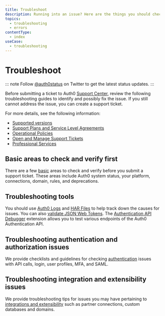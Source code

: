 ```yaml
---
title: Troubleshoot
description: Running into an issue? Here are the things you should check to troubleshoot and solve common issues in Auth0.
topics:
  - troubleshooting
  - errors
contentType:
  - index
useCase:
  - troubleshooting
---
```


# Troubleshoot

::: note
Follow [@auth0status](https://twitter.com/auth0status) on Twitter to get the latest status updates. 
:::

Before submitting a ticket to Auth0 [Support Center](https://support.auth0.com/), review the following troubleshooting guides to identify and possibly fix the issue. If you still cannot address the issue, you can create a support ticket. 

For more details, see the following information: 

* [Supported versions](/support/matrix)
* [Support Plans and Service Level Agreements](/support#defect-responses)
* [Operational Policies](/policies)
* [Open and Manage Support Tickets](/support/tickets)  
* [Professional Services](/services)

## Basic areas to check and verify first

There are a few [basic](/troubleshoot/concepts/basics) areas to check and verify before you submit a support ticket. These areas include Auth0 system status, your platform, connections, domain, rules, and deprecations.  

## Troubleshooting tools

You should use [Auth0 Logs](/logs) and [HAR Files](/troubleshoot/guides/generate-har-files) to help track down the causes for issues. You can also [validate JSON Web Tokens](/tokens/guides/jwt/validate-jwt). The [Authentication API Debugger](/extensions/authorization-extension/v2/troubleshooting) extension allows you to test various endpoints of the Auth0 Authentication API.

## Troubleshooting authentication and authorization issues

We provide checklists and guidelines for checking [authentication](/troubleshoot/concepts/auth-issues) issues with API calls, login, user profiles, MFA, and SAML. 

## Troubleshooting integration and extensibility issues

We provide troubleshooting tips for issues you may have pertaining to [integrations and extensibility](/troubleshoot/concepts/integration-extensibility-issues) such as partner connections, custom databases and domains. 
